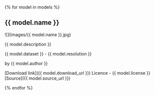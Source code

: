 {% for model in models %}

## {{ model.name }}

![](images/{{ model.name }}.jpg)

{{ model.description }}

{{ model.dataset }} - {{ model.resolution }}

by {{ model.author }}

[Download link]({{ model.download_url }})
Licence - {{ model.license }}
[Source]({{ model.source_url }})

{% endfor %}

